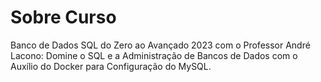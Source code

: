# Sobre Curso 
Banco de Dados SQL do Zero ao Avançado 2023 com o Professor André Lacono: Domine o SQL e a Administração de Bancos de Dados com o Auxílio do Docker para Configuração do MySQL.